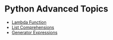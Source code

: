 # Python Advanced Topics

- [Lambda Function](./lambda_function/README.md)
- [List Comprehensions](./list_comprehensions/README.md)
- [Generator Expressions](./generator_expressions/README.md)
